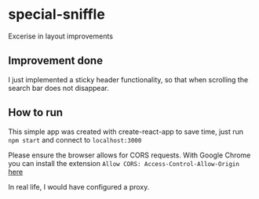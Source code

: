 # special-sniffle

Excerise in layout improvements

## Improvement done

I just implemented a sticky header functionality, so that when scrolling the search bar does not disappear.

## How to run

This simple app was created with create-react-app to save time, just run `npm start` and connect to `localhost:3000`

Please ensure the browser allows for CORS requests. With Google Chrome you can install the extension `Allow CORS: Access-Control-Allow-Origin` [here](https://chrome.google.com/webstore/detail/allow-cors-access-control/lhobafahddgcelffkeicbaginigeejlf?hl=it)

In real life, I would have configured a proxy.
